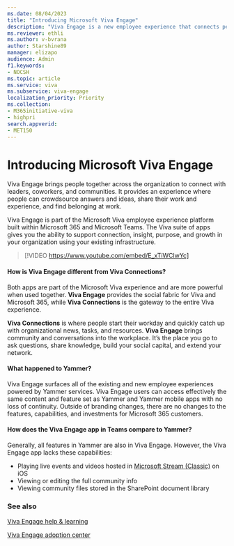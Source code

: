 ```yaml
---
ms.date: 08/04/2023
title: "Introducing Microsoft Viva Engage"
description: "Viva Engage is a new employee experience that connects people across the company—wherever and whenever they work—so that everyone is included and engaged."
ms.reviewer: ethli
ms.author: v-bvrana
author: Starshine89
manager: elizapo
audience: Admin
f1.keywords:
- NOCSH
ms.topic: article
ms.service: viva
ms.subservice: viva-engage
localization_priority: Priority
ms.collection:  
- M365initiative-viva
- highpri
search.appverid:
- MET150
---
```

# Introducing Microsoft Viva Engage

Viva Engage brings people together across the organization to connect with leaders, coworkers, and communities. It provides an experience where people can crowdsource answers and ideas, share their work and experience, and find belonging at work.  

Viva Engage is part of the Microsoft Viva employee experience platform built within Microsoft 365 and Microsoft Teams. The Viva suite of apps gives you the ability to support connection, insight, purpose, and growth in your organization using your existing infrastructure.

> [!VIDEO https://www.youtube.com/embed/E_xTiWClwYc]

#### How is Viva Engage different from Viva Connections? 

Both apps are part of the Microsoft Viva experience and are more powerful when used together. **Viva Engage** provides the social fabric for Viva and Microsoft 365, while **Viva Connections** is the gateway to the entire Viva experience.  

**Viva Connections** is where people start their workday and quickly catch up with organizational news, tasks, and resources. **Viva Engage** brings community and conversations into the workplace. It’s the place you go to ask questions, share knowledge, build your social capital, and extend your network.

#### What happened to Yammer?
Viva Engage surfaces all of the existing and new employee experiences powered by Yammer services. Viva Engage users can access effectively the same content and feature set as Yammer and Yammer mobile apps with no loss of continuity. Outside of branding changes, there are no changes to the features, capabilities, and investments for Microsoft 365 customers.

#### How does the Viva Engage app in Teams compare to Yammer?
Generally, all features in Yammer are also in Viva Engage. However, the Viva Engage app lacks these capabilities:
- Playing live events and videos hosted in [Microsoft Stream (Classic)](/stream/overview) on iOS
- Viewing or editing the full community info
- Viewing community files stored in the SharePoint document library

### See also 
[Viva Engage help & learning](https://support.microsoft.com/en-us/topic/getting-started-with-microsoft-viva-engage-729f9fce-3aa6-4478-888c-a1543918c284)

[Viva Engage adoption center](https://adoption.microsoft.com/viva/engage/)
